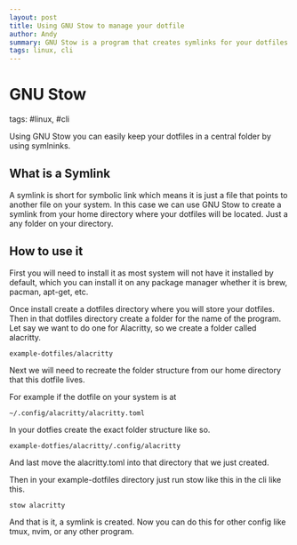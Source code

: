 ```yaml
---
layout: post
title: Using GNU Stow to manage your dotfile
author: Andy
summary: GNU Stow is a program that creates symlinks for your dotfiles
tags: linux, cli
---
```


# GNU Stow
tags: #linux, #cli

Using GNU Stow you can easily keep your dotfiles in a central folder by using symlninks.

## What is a Symlink

A symlink is short for symbolic link which means it is just a file that points to another file on your system.  In this case we can use GNU Stow to create a symlink from your home directory where your dotfiles will be located.  Just a any folder on your directory.

## How to use it

First you will need to install it as most system will not have it installed by default, which you can install it on any package manager whether it is brew, pacman, apt-get, etc.

Once install create a dotfiles directory where you will store your dotfiles. Then in that dotfiles directory create a folder for the name of the program.  Let say we want to do one for Alacritty, so we create a folder called alacritty.

```
example-dotfiles/alacritty
```

Next we will need to recreate the folder structure from our home directory that this dotfile lives.

For example if the dotfile on your system is at

```
~/.config/alacritty/alacritty.toml
```

In your dotfies create the exact folder structure like so.

```
example-dotfies/alacritty/.config/alacritty
```

And last move the alacritty.toml into that directory that we just created.

Then in your example-dotfiles directory just run stow like this in the cli like this.

```
stow alacritty
```

And that is it, a symlink is created.  Now you can do this for other config like tmux, nvim, or any other program.
